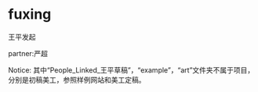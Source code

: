 fuxing
======

王平发起

partner:严超

Notice:
其中“People_Linked_王平草稿”，“example”，“art”文件夹不属于项目，分别是初稿美工，参照样例网站和美工定稿。
